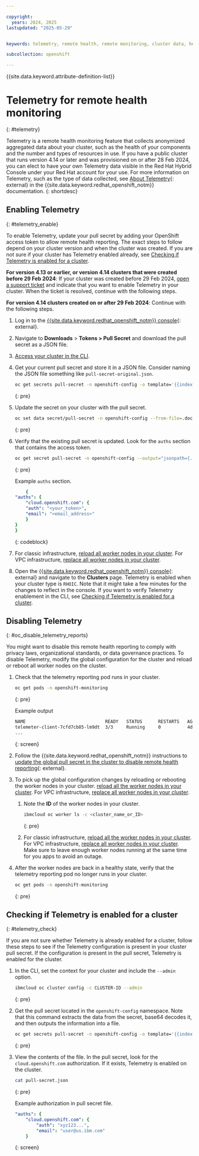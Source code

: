 ```yaml
---

copyright: 
  years: 2024, 2025
lastupdated: "2025-05-29"


keywords: telemetry, remote health, remote monitoring, cluster data, health data

subcollection: openshift

---
```


{{site.data.keyword.attribute-definition-list}}

# Telemetry for remote health monitoring
{: #telemetry}

Telemetry is a remote health monitoring feature that collects anonymized aggregated data about your cluster, such as the health of your components and the number and types of resources in use. If you have a public cluster that runs version 4.14 or later and was provisioned on or after 28 Feb 2024, you can elect to have your own Telemetry data visible in the Red Hat Hybrid Console under your Red Hat account for your use. For more information on Telemetry, such as the type of data collected, see [About Telemetry](https://docs.redhat.com/documentation/openshift_container_platform/4.1/html/telemetry/about-telemetry){: external} in the {{site.data.keyword.redhat_openshift_notm}} documentation. 
{: shortdesc}


## Enabling Telemetry
{: #telemetry_enable}

To enable Telemetry, update your pull secret by adding your OpenShift access token to allow remote health reporting. The exact steps to follow depend on your cluster version and when the cluster was created. If you are not sure if your cluster has Telemetry enabled already, see [Checking if Telemetry is enabled for a cluster](#telemetry_check).


**For version 4.13 or earlier, or version 4.14 clusters that were created before 29 Feb 2024**: If your cluster was created before 29 Feb 2024, [open a support ticket](/docs/openshift?topic=openshift-allowlist-request) and indicate that you want to enable Telemetry in your cluster. When the ticket is resolved, continue with the following steps. 

**For version 4.14 clusters created on or after 29 Feb 2024**: Continue with the following steps.

1. Log in to the [{{site.data.keyword.redhat_openshift_notm}} console](https://console.redhat.com/openshift){: external}.
1. Navigate to **Downloads** > **Tokens > Pull Secret** and download the pull secret as a JSON file.

1. [Access your cluster in the CLI](/docs/openshift?topic=openshift-access_cluster).

1. Get your current pull secret and store it in a JSON file. Consider naming the JSON file something like `pull-secret-original.json`.
    ```sh
    oc get secrets pull-secret -n openshift-config -o template='{{index .data ".dockerconfigjson"}}' | base64 -d > pull-secret-original.json
    ```
    {: pre}

1. Update the secret on your cluster with the pull secret.

    ```sh
    oc set data secret/pull-secret -n openshift-config --from-file=.dockerconfigjson=./pull-secret-original.json
    ```
    {: pre}

1. Verify that the existing pull secret is updated. Look for the `auths` section that contains the access token.
    ```sh
    oc get secret pull-secret -n openshift-config --output="jsonpath={.data.\.dockerconfigjson}" | base64 --decode
    ```
    {: pre}

    Example `auths` section.

    ```yaml
        {
    "auths": {
        "cloud.openshift.com": {
        "auth": "<your_token>",
        "email": "<email_address>"
        }
    }
    }
    ```
    {: codeblock}

1. For classic infrastructure, [reload all worker nodes in your cluster](/https://cloud.ibm.com/docs/openshift?topic=openshift-kubernetes-service-cli#cs_worker_reload). For VPC infrastructure, [replace all worker nodes in your cluster](/docs/containers?topic=containers-kubernetes-service-cli#cli_worker_replace).

1. Open the [{{site.data.keyword.redhat_openshift_notm}} console](https://console.redhat.com/openshift){: external} and navigate to the **Clusters** page. Telemetry is enabled when your cluster type is `RHOIC`. Note that it might take a few minutes for the changes to reflect in the console. If you want to verify Telemetry enablement in the CLI, see [Checking if Telemetry is enabled for a cluster](#telemetry_check).


## Disabling Telemetry
{: #oc_disable_telemetry_reports}

You might want to disable this remote health reporting to comply with privacy laws, organizational standards, or data governance practices. To disable Telemetry, modify the global configuration for the cluster and reload or reboot all worker nodes on the cluster.

1. Check that the telemetry reporting pod runs in your cluster.
    ```sh
    oc get pods -n openshift-monitoring
    ```
    {: pre}

    Example output

    ```sh
    NAME                              READY   STATUS      RESTARTS   AGE
    telemeter-client-7cfd7cb85-lm9dt  3/3     Running     0          4d13h
    ...
    ```
    {: screen}

2. Follow the {{site.data.keyword.redhat_openshift_notm}} instructions to [update the global pull secret in the cluster to disable remote health reporting](https://docs.openshift.com/container-platform/4.17/support/remote_health_monitoring/opting-out-of-remote-health-reporting.html){: external}.
3. To pick up the global configuration changes by reloading or rebooting the worker nodes in your cluster. [reload all the worker nodes in your cluster](/https://cloud.ibm.com/docs/openshift?topic=openshift-kubernetes-service-cli#cs_worker_reload). For VPC infrastructure, [replace all worker nodes in your cluster](/docs/containers?topic=containers-kubernetes-service-cli#cli_worker_replace).

    1. Note the **ID** of the worker nodes in your cluster.
        ```sh
        ibmcloud oc worker ls -c <cluster_name_or_ID>
        ```
        {: pre}

    2. For classic infrastructure, [reload all the worker nodes in your cluster](/https://cloud.ibm.com/docs/openshift?topic=openshift-kubernetes-service-cli#cs_worker_reload). For VPC infrastructure, [replace all worker nodes in your cluster](/docs/containers?topic=containers-kubernetes-service-cli#cli_worker_replace). Make sure to leave enough worker nodes running at the same time for you apps to avoid an outage. 


4. After the worker nodes are back in a healthy state, verify that the telemetry reporting pod no longer runs in your cluster.
    ```sh
    oc get pods -n openshift-monitoring
    ```
    {: pre}


## Checking if Telemetry is enabled for a cluster
{: #telemetry_check}

If you are not sure whether Telemetry is already enabled for a cluster, follow these steps to see if the Telemetry configuration is present in your cluster pull secret. If the configuration is present in the pull secret, Telemetry is enabled for the cluster.


1. In the CLI, set the context for your cluster and include the `--admin` option.

    ```sh
    ibmcloud oc cluster config -c CLUSTER-ID --admin
    ```
    {: pre}

2. Get the pull secret located in the `openshift-config` namespace. Note that this command extracts the data from the secret, base64 decodes it, and then outputs the information into a file. 
    ```sh
    oc get secrets pull-secret -n openshift-config -o template='{{index .data ".dockerconfigjson"}}' | base64 -d > pull-secret.json
    ```
    {: pre}

3. View the contents of the file. In the pull secret, look for the `cloud.openshift.com` authorization. If it exists, Telemetry is enabled on the cluster.

    ```sh
    cat pull-secret.json 
    ```
    {: pre}

    Example authorization in pull secret file. 

    ```yaml
    "auths": {
        "cloud.openshift.com": {
            "auth": "xyz123...",
            "email": "user@us.ibm.com"
        }
    ```
    {: screen}
